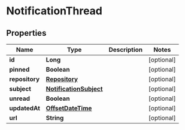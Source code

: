 
# NotificationThread

## Properties
Name | Type | Description | Notes
------------ | ------------- | ------------- | -------------
**id** | **Long** |  |  [optional]
**pinned** | **Boolean** |  |  [optional]
**repository** | [**Repository**](Repository.md) |  |  [optional]
**subject** | [**NotificationSubject**](NotificationSubject.md) |  |  [optional]
**unread** | **Boolean** |  |  [optional]
**updatedAt** | [**OffsetDateTime**](OffsetDateTime.md) |  |  [optional]
**url** | **String** |  |  [optional]



